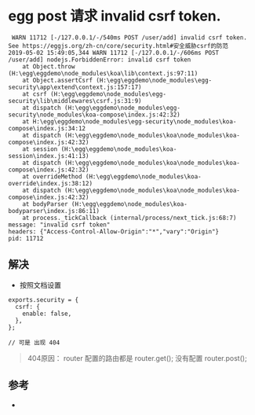 #  egg post 请求 invalid csrf token.

```
 WARN 11712 [-/127.0.0.1/-/540ms POST /user/add] invalid csrf token. See https://eggjs.org/zh-cn/core/security.html#安全威胁csrf的防范
2019-05-02 15:49:05,344 WARN 11712 [-/127.0.0.1/-/606ms POST /user/add] nodejs.ForbiddenError: invalid csrf token
    at Object.throw (H:\egg\eggdemo\node_modules\koa\lib\context.js:97:11)
    at Object.assertCsrf (H:\egg\eggdemo\node_modules\egg-security\app\extend\context.js:157:17)
    at csrf (H:\egg\eggdemo\node_modules\egg-security\lib\middlewares\csrf.js:31:9)
    at dispatch (H:\egg\eggdemo\node_modules\egg-security\node_modules\koa-compose\index.js:42:32)
    at H:\egg\eggdemo\node_modules\egg-security\node_modules\koa-compose\index.js:34:12
    at dispatch (H:\egg\eggdemo\node_modules\koa\node_modules\koa-compose\index.js:42:32)
    at session (H:\egg\eggdemo\node_modules\koa-session\index.js:41:13)
    at dispatch (H:\egg\eggdemo\node_modules\koa\node_modules\koa-compose\index.js:42:32)
    at overrideMethod (H:\egg\eggdemo\node_modules\koa-override\index.js:38:12)
    at dispatch (H:\egg\eggdemo\node_modules\koa\node_modules\koa-compose\index.js:42:32)
    at bodyParser (H:\egg\eggdemo\node_modules\koa-bodyparser\index.js:86:11)
    at process._tickCallback (internal/process/next_tick.js:68:7)
message: "invalid csrf token"
headers: {"Access-Control-Allow-Origin":"*","vary":"Origin"}
pid: 11712
```

## 解决

- 按照文档设置 

```
exports.security = {
  csrf: {
    enable: false,
  },
};

// 可是 出现 404 
```

>404原因： router 配置的路由都是 router.get(); 没有配置 router.post(); 

## 参考
- [](https://eggjs.org/zh-cn/core/security.html#%E5%AE%89%E5%85%A8%E5%A8%81%E8%83%81csrf%E7%9A%84%E9%98%B2%E8%8C%83)
